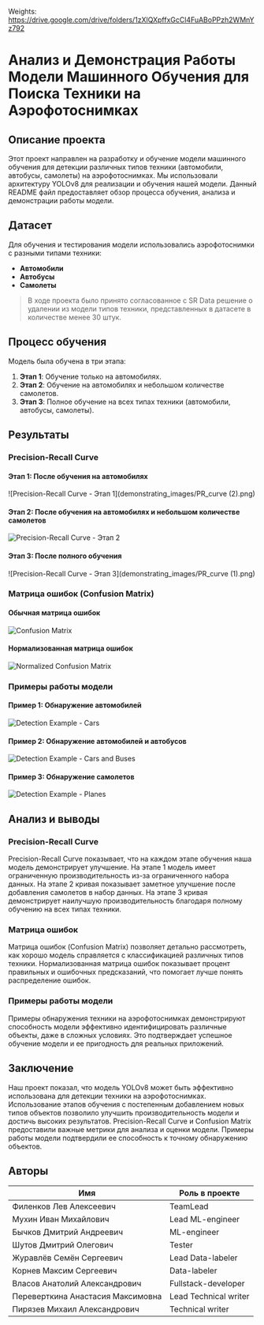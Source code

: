 Weights: https://drive.google.com/drive/folders/1zXlQXpffxGcCl4FuABoPPzh2WMnYz792

# Анализ и Демонстрация Работы Модели Машинного Обучения для Поиска Техники на Аэрофотоснимках

## Описание проекта

Этот проект направлен на разработку и обучение модели машинного обучения для детекции различных типов техники (автомобили, автобусы, самолеты) на аэрофотоснимках. Мы использовали архитектуру YOLOv8 для реализации и обучения нашей модели. Данный README файл предоставляет обзор процесса обучения, анализа и демонстрации работы модели.

## Датасет

Для обучения и тестирования модели использовались аэрофотоснимки с разными типами техники:

- **Автомобили**
- **Автобусы**
- **Самолеты**

> В ходе проекта было принято согласованное с SR Data решение о удалении из модели типов техники, представленных в датасете в количестве менее 30 штук.

## Процесс обучения

Модель была обучена в три этапа:
1. **Этап 1**: Обучение только на автомобилях.
2. **Этап 2**: Обучение на автомобилях и небольшом количестве самолетов.
3. **Этап 3**: Полное обучение на всех типах техники (автомобили, автобусы, самолеты).

## Результаты

### Precision-Recall Curve

#### Этап 1: После обучения на автомобилях
![Precision-Recall Curve - Этап 1](demonstrating_images/PR_curve (2).png)

#### Этап 2: После обучения на автомобилях и небольшом количестве самолетов
![Precision-Recall Curve - Этап 2](demonstrating_images/PR_curve.png)

#### Этап 3: После полного обучения
![Precision-Recall Curve - Этап 3](demonstrating_images/PR_curve (1).png)

### Матрица ошибок (Confusion Matrix)

#### Обычная матрица ошибок
![Confusion Matrix](demonstrating_images/confusion_matrix.png)

#### Нормализованная матрица ошибок
![Normalized Confusion Matrix](demonstrating_images/confusion_matrix_normalized.png)

### Примеры работы модели

#### Пример 1: Обнаружение автомобилей
![Detection Example - Cars](demonstrating_images/cars_det.jpg)

#### Пример 2: Обнаружение автомобилей и автобусов
![Detection Example - Cars and Buses](demonstrating_images/bus_cars_det.jpg)

#### Пример 3: Обнаружение самолетов
![Detection Example - Planes](demonstrating_images/planes_det.jpg)

## Анализ и выводы

### Precision-Recall Curve
Precision-Recall Curve показывает, что на каждом этапе обучения наша модель демонстрирует улучшение. На этапе 1 модель имеет ограниченную производительность из-за ограниченного набора данных. На этапе 2 кривая показывает заметное улучшение после добавления самолетов в набор данных. На этапе 3 кривая демонстрирует наилучшую производительность благодаря полному обучению на всех типах техники.

### Матрица ошибок
Матрица ошибок (Confusion Matrix) позволяет детально рассмотреть, как хорошо модель справляется с классификацией различных типов техники. Нормализованная матрица ошибок показывает процент правильных и ошибочных предсказаний, что помогает лучше понять распределение ошибок.

### Примеры работы модели
Примеры обнаружения техники на аэрофотоснимках демонстрируют способность модели эффективно идентифицировать различные объекты, даже в сложных условиях. Это подтверждает успешное обучение модели и ее пригодность для реальных приложений.

## Заключение

Наш проект показал, что модель YOLOv8 может быть эффективно использована для детекции техники на аэрофотоснимках. Использование этапов обучения с постепенным добавлением новых типов объектов позволило улучшить производительность модели и достичь высоких результатов. Precision-Recall Curve и Confusion Matrix предоставили важные метрики для анализа и оценки модели. Примеры работы модели подтвердили ее способность к точному обнаружению объектов.

## Авторы

Имя | Роль в проекте
------------------|---------------------
Филенков Лев Алексеевич | TeamLead
Мухин Иван Михайлович | Lead ML-engineer
Бычков Дмитрий Андреевич | ML-engineer
Шутов Дмитрий Олегович | Tester
Журавлёв Семён Сергеевич | Lead Data-labeler
Корнев Максим Сергеевич | Data-labeler
Власов Анатолий Александрович | Fullstack-developer
Переверткина Анастасия Максимовна | Lead Technical writer
Пирязев Михаил Александрович | Technical writer
